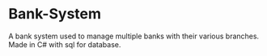 # Bank-System
 A bank system used to manage multiple banks with their various branches. Made in C# with sql for database.
